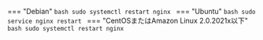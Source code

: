 === "Debian"
    ```bash
    sudo systemctl restart nginx
    ```
=== "Ubuntu"
    ```bash
    sudo service nginx restart
    ```
=== "CentOSまたはAmazon Linux 2.0.2021x以下"
    ```bash
    sudo systemctl restart nginx
    ```